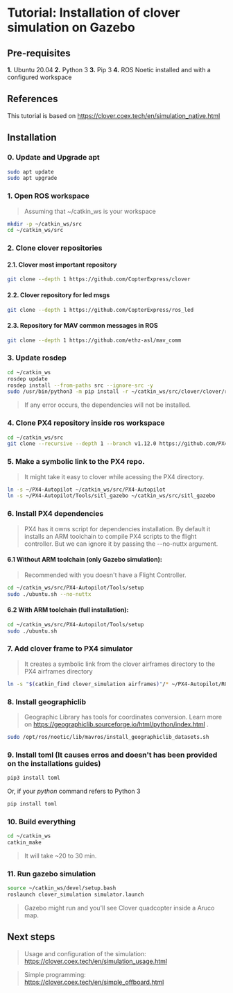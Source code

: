 # Tutorial: Installation of clover simulation on Gazebo

## Pre-requisites
**1.** Ubuntu 20.04   **2.** Python 3   **3.** Pip 3   **4.** ROS Noetic installed and with a configured workspace

## References
This tutorial is based on https://clover.coex.tech/en/simulation_native.html

## Installation

### 0. Update and Upgrade apt
```bash
sudo apt update 
sudo apt upgrade
```
### 1. Open ROS workspace

> Assuming that ~/catkin_ws is your workspace

```bash
mkdir -p ~/catkin_ws/src
cd ~/catkin_ws/src
```

### 2. Clone clover repositories
#### 2.1. Clover most important repository
```bash
git clone --depth 1 https://github.com/CopterExpress/clover
```

#### 2.2. Clover repository for led msgs
```bash
git clone --depth 1 https://github.com/CopterExpress/ros_led
```

#### 2.3. Repository for MAV common messages in ROS
```bash
git clone --depth 1 https://github.com/ethz-asl/mav_comm
```

### 3. Update rosdep
```bash
cd ~/catkin_ws
rosdep update
rosdep install --from-paths src --ignore-src -y
sudo /usr/bin/python3 -m pip install -r ~/catkin_ws/src/clover/clover/requirements.txt
```

> If any error occurs, the dependencies will not be installed.

### 4. Clone PX4 repository inside ros workspace
```bash
cd ~/catkin_ws/src
git clone --recursive --depth 1 --branch v1.12.0 https://github.com/PX4/PX4-Autopilot.git ~/PX4-Autopilot
```
### 5. Make a symbolic link to the PX4 repo. 

> It might take it easy to clover while acessing the PX4 directory.

```bash
ln -s ~/PX4-Autopilot ~/catkin_ws/src/PX4-Autopilot
ln -s ~/PX4-Autopilot/Tools/sitl_gazebo ~/catkin_ws/src/sitl_gazebo
```

### 6. Install PX4 dependencies

> PX4 has it owns script for dependencies installation. By default it installs an ARM toolchain to compile PX4 scripts to the flight controller. But we can ignore it by passing the --no-nuttx argument.

#### 6.1 Without ARM toolchain (only Gazebo simulation):
 
 > Recommended with you doesn't have a Flight Controller.

```bash
cd ~/catkin_ws/src/PX4-Autopilot/Tools/setup
sudo ./ubuntu.sh --no-nuttx
```

#### 6.2 With ARM toolchain (full installation):

```bash
cd ~/catkin_ws/src/PX4-Autopilot/Tools/setup
sudo ./ubuntu.sh
```

### 7. Add clover frame to PX4 simulator

> It creates a symbolic link from the clover airframes directory to the PX4 airframes directory

```bash
ln -s "$(catkin_find clover_simulation airframes)"/* ~/PX4-Autopilot/ROMFS/px4fmu_common/init.d-posix/airframes/
```

### 8. Install geographiclib
 
 > Geographic Library has tools for coordinates conversion. Learn more on https://geographiclib.sourceforge.io/html/python/index.html .
 
```bash
sudo /opt/ros/noetic/lib/mavros/install_geographiclib_datasets.sh
```

### 9. Install toml (It causes erros and doesn't has been provided on the installations guides) 

```bash
pip3 install toml
```
Or, if your *python* command refers to Python 3 
```bash
pip install toml
```
### 10. Build everything

```bash
cd ~/catkin_ws
catkin_make
```
> It will take ~20 to 30 min. 


### 11. Run gazebo simulation

```bash
source ~/catkin_ws/devel/setup.bash
roslaunch clover_simulation simulator.launch
```
> Gazebo might run and you'll see Clover quadcopter inside a Aruco map.

## Next steps

> Usage and configuration of the simulation: https://clover.coex.tech/en/simulation_usage.html

> Simple programming: https://clover.coex.tech/en/simple_offboard.html
